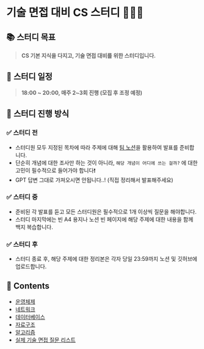 # 기술 면접 대비 CS 스터디 👨🏻‍💻

## 📚 스터디 목표

> **CS 기본 지식을 다지고, 기술 면접 대비를 위한 스터디입니다.**

## 📅 스터디 일정

> **18:00 ~ 20:00, 매주 2~3회 진행 (모집 후 조정 예정)**

## 📌 스터디 진행 방식

### ✅ 스터디 전

- 스터디원 모두 지정된 목차에 따라 주제에 대해 [팀 노션](https://yxhwxn.notion.site/FISA-4th-CS-Study-16f20d7de67880609184d3ae8895b102?pvs=4)을
  활용하여 발표를 준비합니다.
- 단순히 개념에 대한 조사만 하는 것이 아니라, `해당 개념이 어디에 쓰는 걸까?` 에 대한 고민이 필수적으로 들어가야 합니다❗️
- GPT 답변 그대로 가져오시면 안됩니다..! (직접 정리해서 발표해주세요)

### ✅ 스터디 중

- 준비된 각 발표를 듣고 모든 스터디원은 필수적으로 1개 이상씩 질문을 해야합니다.
- 스터디 마지막에는 빈 A4 용지나 노션 빈 페이지에 해당 주제에 대한 내용을 함께 백지 복습합니다.

### ✅ 스터디 후

- 스터디 종료 후, 해당 주제에 대한 정리본은 각자 당일 23:59까지 노션 및 깃허브에 업로드합니다.

## 📝 Contents

- [운영체제]()
- [네트워크]()
- [데이터베이스]()
- [자료구조]()
- [알고리즘]()
- [실제 기술 면접 질문 리스트]()
